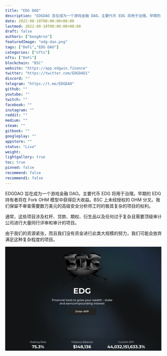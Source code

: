```yaml
---
title: "EDG DAO"
description: "EDGDAO 旨在成为一个游戏金融 DAO。主要代币 EDG 将用于治理。早期的 EDG 持有者将在 Fork OHM 模型中获得巨大收益。"
date: 2022-08-18T00:00:00+08:00
lastmod: 2022-08-18T00:00:00+08:00
draft: false
authors: ["boogArno"]
featuredImage: "edg-dao.png"
tags: ["DeFi","EDG DAO"]
categories: ["nfts"]
nfts: ["DeFi"]
blockchain: "BSC"
website: "https://app.edgwin.finance"
twitter: "https://twitter.com/EDGDAO1"
discord: ""
telegram: "https://t.me/EDGDAO"
github: ""
youtube: ""
twitch: ""
facebook: ""
instagram: ""
reddit: ""
medium: ""
steam: ""
gitbook: ""
googleplay: ""
appstore: ""
status: "Live"
weight: 
lightgallery: true
toc: true
pinned: false
recommend: false
recommend1: false
---
```

EDGDAO 旨在成为一个游戏金融 DAO。主要代币 EDG 将用于治理。早期的 EDG 持有者将在 Fork OHM 模型中获得巨大收益。BSC 上未经授权的 OHM 分叉。我们保留不审查需要数万美元的高级安全分析师工时的极其复杂的项目的权利。

通常，这些项目涉及杠杆、贷款、期权、衍生品以及任何过于复杂且需要顶级审计公司进行大量同行评审和审计的项目。

由于我们的资源紧张，而且我们没有资金进行此类大规模的努力，我们可能会放弃满足这种复杂程度的项目。

![edgdao-dapp-defi-bsc-image1_71f554df8a89a674a1ed1ac17b1ecd06](edgdao-dapp-defi-bsc-image1_71f554df8a89a674a1ed1ac17b1ecd06.png)